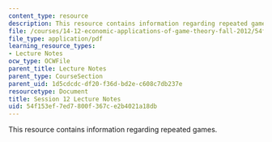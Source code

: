 ```yaml
---
content_type: resource
description: This resource contains information regarding repeated games.
file: /courses/14-12-economic-applications-of-game-theory-fall-2012/54f153ef7ed7800f367ce2b4021a18db_MIT14_12F12_chapter12.pdf
file_type: application/pdf
learning_resource_types:
- Lecture Notes
ocw_type: OCWFile
parent_title: Lecture Notes
parent_type: CourseSection
parent_uid: 1d5cdcdc-df20-f36d-bd2e-c608c7db237e
resourcetype: Document
title: Session 12 Lecture Notes
uid: 54f153ef-7ed7-800f-367c-e2b4021a18db
---
```

This resource contains information regarding repeated games.

